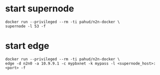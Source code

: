 # start supernode

```
docker run --privileged --rm -ti pahud/n2n-docker \
supernode -l 53 -f
```



# start edge

```
docker run --privileged --rm -ti pahud/n2n-docker \
edge -d n2n0 -a 10.9.9.1 -c mypbxnet -k mypass -l <supernode_host>:<port> -f
```

